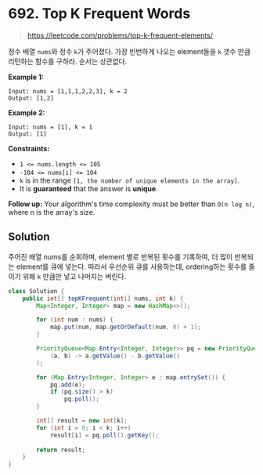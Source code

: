 # 692. Top K Frequent Words

> https://leetcode.com/problems/top-k-frequent-elements/

정수 배열 `nums`와 정수 `k`가 주어졌다. 가장 빈번하게 나오는 element들을 `k` 갯수 만큼 리턴하는 함수를 구하라. 순서는 상관없다.

**Example 1:**

```
Input: nums = [1,1,1,2,2,3], k = 2
Output: [1,2]
```

**Example 2:**

```
Input: nums = [1], k = 1
Output: [1]
```

 **Constraints:**

- `1 <= nums.length <= 105`
- `-104 <= nums[i] <= 104`
- `k` is in the range `[1, the number of unique elements in the array]`.
- It is **guaranteed** that the answer is **unique**.

 

**Follow up:** Your algorithm's time complexity must be better than `O(n log n)`, where n is the array's size.

## Solution

주어진 배열 nums를 순회하며, element 별로 반복된 횟수를 기록하여, 더 많이 반복되는 element를 큐에 넣는다. 따라서 우선순위 큐를 사용하는데, ordering하는 횟수를 줄이기 위해 `k` 만큼만 넣고 나머지는 버린다.

```java
class Solution {
    public int[] topKFrequent(int[] nums, int k) {
        Map<Integer, Integer> map = new HashMap<>();

        for (int num : nums) {
            map.put(num, map.getOrDefault(num, 0) + 1);
        }

        PriorityQueue<Map.Entry<Integer, Integer>> pq = new PriorityQueue<>(
            (a, b) -> a.getValue() - b.getValue()
        );

        for (Map.Entry<Integer, Integer> e : map.entrySet()) {
            pq.add(e);
            if (pq.size() > k)
                pq.poll();
        }

        int[] result = new int[k];
        for (int i = 0; i < k; i++)
            result[i] = pq.poll().getKey();
        
        return result;
    }
}
```


